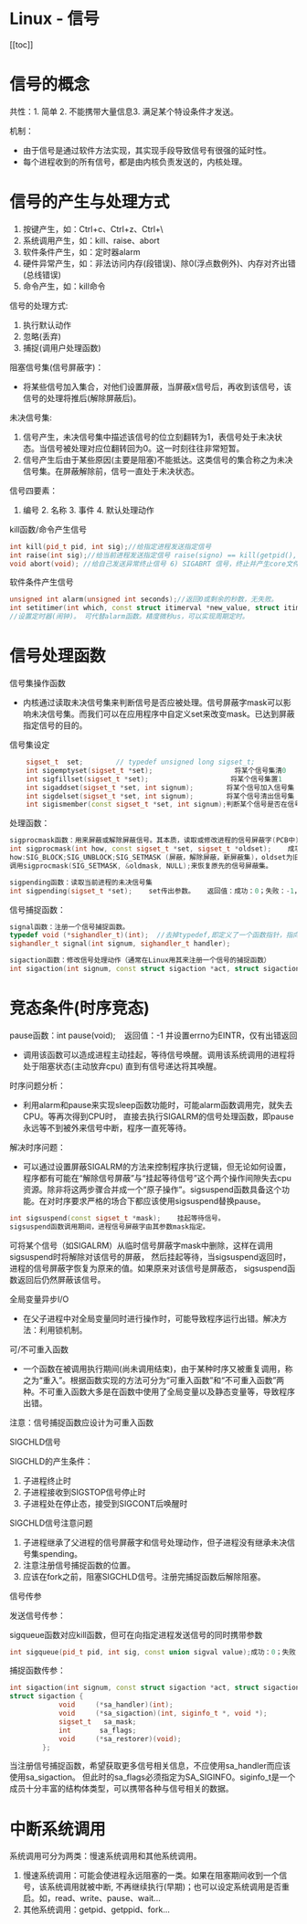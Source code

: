 # Linux - 信号

[[toc]]

# 信号的概念

共性：1. 简单 2. 不能携带大量信息3. 满足某个特设条件才发送。

机制：

* 由于信号是通过软件方法实现，其实现手段导致信号有很强的延时性。
* 每个进程收到的所有信号，都是由内核负责发送的，内核处理。


# 信号的产生与处理方式

1. 按键产生，如：Ctrl+c、Ctrl+z、Ctrl+\
2. 系统调用产生，如：kill、raise、abort
3. 软件条件产生，如：定时器alarm
4. 硬件异常产生，如：非法访问内存(段错误)、除0(浮点数例外)、内存对齐出错(总线错误)
5. 命令产生，如：kill命令

信号的处理方式: 

1. 执行默认动作 
2. 忽略(丢弃) 
3. 捕捉(调用户处理函数)

阻塞信号集(信号屏蔽字)：

* 将某些信号加入集合，对他们设置屏蔽，当屏蔽x信号后，再收到该信号，该信号的处理将推后(解除屏蔽后)。

未决信号集: 

1. 信号产生，未决信号集中描述该信号的位立刻翻转为1，表信号处于未决状态。当信号被处理对应位翻转回为0。这一时刻往往非常短暂。 
2. 信号产生后由于某些原因(主要是阻塞)不能抵达。这类信号的集合称之为未决信号集。在屏蔽解除前，信号一直处于未决状态。

信号四要素：

1. 编号 2. 名称 3. 事件 4. 默认处理动作 

kill函数/命令产生信号

```cpp
int kill(pid_t pid, int sig);//给指定进程发送指定信号
int raise(int sig);//给当前进程发送指定信号 raise(signo) == kill(getpid(), signo);
void abort(void); //给自己发送异常终止信号 6) SIGABRT 信号，终止并产生core文件
```

软件条件产生信号

```cpp
unsigned int alarm(unsigned int seconds);//返回0或剩余的秒数，无失败。
int setitimer(int which, const struct itimerval *new_value, struct itimerval *old_value);
//设置定时器(闹钟)。 可代替alarm函数。精度微秒us，可以实现周期定时。
```

# 信号处理函数

信号集操作函数

* 内核通过读取未决信号集来判断信号是否应被处理。信号屏蔽字mask可以影响未决信号集。而我们可以在应用程序中自定义set来改变mask。已达到屏蔽指定信号的目的。

信号集设定

```cpp
    sigset_t  set;        // typedef unsigned long sigset_t; 
    int sigemptyset(sigset_t *set);                    将某个信号集清0                 成功：0；失败：-1
    int sigfillset(sigset_t *set);                    将某个信号集置1                  成功：0；失败：-1
    int sigaddset(sigset_t *set, int signum);        将某个信号加入信号集          成功：0；失败：-1
    int sigdelset(sigset_t *set, int signum);        将某个信号清出信号集           成功：0；失败：-1
    int sigismember(const sigset_t *set, int signum);判断某个信号是否在信号集中    返回值：在集合：1；不在：0；出错：-1  
```

处理函数：

```cpp
sigprocmask函数：用来屏蔽或解除屏蔽信号。其本质，读取或修改进程的信号屏蔽字(PCB中)。
int sigprocmask(int how, const sigset_t *set, sigset_t *oldset);    成功：0；失败：-1，
how:SIG_BLOCK;SIG_UNBLOCK;SIG_SETMASK (屏蔽，解除屏蔽，新屏蔽集)，oldset为旧的信号屏蔽集。
调用sigprocmask(SIG_SETMASK, &oldmask, NULL);来恢复原先的信号屏蔽集。

sigpending函数：读取当前进程的未决信号集
int sigpending(sigset_t *set);    set传出参数。   返回值：成功：0；失败：-1，设置errno
```

信号捕捉函数：

```cpp
signal函数：注册一个信号捕捉函数。
typedef void (*sighandler_t)(int);  //去掉typedef,即定义了一个函数指针，指向的函数接受一个整型参数并返回一个无类型指针
sighandler_t signal(int signum, sighandler_t handler);

sigaction函数：修改信号处理动作（通常在Linux用其来注册一个信号的捕捉函数）
int sigaction(int signum, const struct sigaction *act, struct sigaction *oldact); 
```

# 竞态条件(时序竞态)

pause函数：int pause(void);    返回值：-1 并设置errno为EINTR，仅有出错返回

* 调用该函数可以造成进程主动挂起，等待信号唤醒。调用该系统调用的进程将处于阻塞状态(主动放弃cpu) 直到有信号递达将其唤醒。

时序问题分析：

* 利用alarm和pause来实现sleep函数功能时，可能alarm函数调用完，就失去CPU。等再次得到CPU时，
直接去执行SIGALRM的信号处理函数，即pause永远等不到被外来信号中断，程序一直死等待。

解决时序问题：

* 可以通过设置屏蔽SIGALRM的方法来控制程序执行逻辑，但无论如何设置，程序都有可能在“解除信号屏蔽”与“挂起等待信号”这个两个操作间隙失去cpu资源。除非将这两步骤合并成一个“原子操作”。sigsuspend函数具备这个功能。在对时序要求严格的场合下都应该使用sigsuspend替换pause。    

```cpp
int sigsuspend(const sigset_t *mask);    挂起等待信号。
sigsuspend函数调用期间，进程信号屏蔽字由其参数mask指定。
```

可将某个信号（如SIGALRM）从临时信号屏蔽字mask中删除，这样在调用sigsuspend时将解除对该信号的屏蔽，
然后挂起等待，当sigsuspend返回时，进程的信号屏蔽字恢复为原来的值。如果原来对该信号是屏蔽态，
sigsuspend函数返回后仍然屏蔽该信号。


全局变量异步I/O

* 在父子进程中对全局变量同时进行操作时，可能导致程序运行出错。解决方法：利用锁机制。

可/不可重入函数

* 一个函数在被调用执行期间(尚未调用结束)，由于某种时序又被重复调用，称之为“重入”。根据函数实现的方法可分为“可重入函数”和“不可重入函数”两种。不可重入函数大多是在函数中使用了全局变量以及静态变量等，导致程序出错。

注意：信号捕捉函数应设计为可重入函数

SIGCHLD信号

SIGCHLD的产生条件：

1. 子进程终止时
2. 子进程接收到SIGSTOP信号停止时
3. 子进程处在停止态，接受到SIGCONT后唤醒时

SIGCHLD信号注意问题

1. 子进程继承了父进程的信号屏蔽字和信号处理动作，但子进程没有继承未决信号集spending。
2. 注意注册信号捕捉函数的位置。
3. 应该在fork之前，阻塞SIGCHLD信号。注册完捕捉函数后解除阻塞。

信号传参

发送信号传参：

sigqueue函数对应kill函数，但可在向指定进程发送信号的同时携带参数

```cpp
int sigqueue(pid_t pid, int sig, const union sigval value);成功：0；失败：-1，设置errno
```
捕捉函数传参：

```cpp
int sigaction(int signum, const struct sigaction *act, struct sigaction *oldact);
struct sigaction {
            void     (*sa_handler)(int);
            void     (*sa_sigaction)(int, siginfo_t *, void *);
            sigset_t   sa_mask;
            int       sa_flags;
            void     (*sa_restorer)(void);
        };
```

当注册信号捕捉函数，希望获取更多信号相关信息，不应使用sa_handler而应该使用sa_sigaction。
但此时的sa_flags必须指定为SA_SIGINFO。siginfo_t是一个成员十分丰富的结构体类型，可以携带各种与信号相关的数据。

# 中断系统调用

系统调用可分为两类：慢速系统调用和其他系统调用。

1. 慢速系统调用：可能会使进程永远阻塞的一类。如果在阻塞期间收到一个信号，该系统调用就被中断,
不再继续执行(早期)；也可以设定系统调用是否重启。如，read、write、pause、wait...
2. 其他系统调用：getpid、getppid、fork...